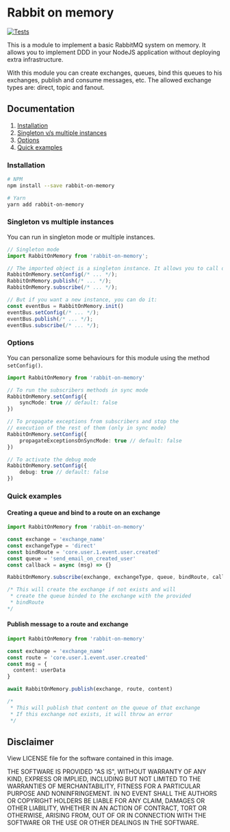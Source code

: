 # Rabbit on memory

[![Tests](https://github.com/d4nicoder/rabbit-on-memory/actions/workflows/node.js.yml/badge.svg)](https://github.com/d4nicoder/rabbit-on-memory/actions/workflows/node.js.yml)

This is a module to implement a basic RabbitMQ system on memory. It allows you to implement DDD in your NodeJS application without deploying extra infrastructure.

With this module you can create exchanges, queues, bind this queues to his exchanges, publish and consume messages, etc. The allowed exchange types are: direct, topic and fanout.

## Documentation

1. [Installation](#installation)
2. [Singleton v/s multiple instances](#singleton-vs-multiple-instances)
3. [Options](#options)
4. [Quick examples](#quick-examples)

### Installation

```bash
# NPM
npm install --save rabbit-on-memory

# Yarn
yarn add rabbit-on-memory
```

### Singleton vs multiple instances

You can run in singleton mode or multiple instances.

```typescript
// Singleton mode
import RabbitOnMemory from 'rabbit-on-memory';

// The imported object is a singleton instance. It allows you to call directly the methods:
RabbitOnMemory.setConfig(/* ... */);
RabbitOnMemory.publish(/* ... */);
RabbitOnMemory.subscribe(/* ... */);

// But if you want a new instance, you can do it:
const eventBus = RabbitOnMemory.init()
eventBus.setConfig(/* ... */);
eventBus.publish(/* ... */);
eventBus.subscribe(/* ... */);
```


### Options

You can personalize some behaviours for this module using the method `setConfig()`.

```typescript
import RabbitOnMemory from 'rabbit-on-memory'

// To run the subscribers methods in sync mode
RabbitOnMemory.setConfig({
    syncMode: true // default: false
})

// To propagate exceptions from subscribers and stop the
// execution of the rest of them (only in sync mode)
RabbitOnMemory.setConfig({
    propagateExceptionsOnSyncMode: true // default: false
})

// To activate the debug mode
RabbitOnMemory.setConfig({
    debug: true // default: false
})
```

### Quick examples

#### Creating a queue and bind to a route on an exchange

```typescript
import RabbitOnMemory from 'rabbit-on-memory'

const exchange = 'exchange_name'
const exchangeType = 'direct'
const bindRoute = 'core.user.1.event.user.created'
const queue = 'send_email_on_created_user'
const callback = async (msg) => {}

RabbitOnMemory.subscribe(exchange, exchangeType, queue, bindRoute, callback)

/* This will create the exchange if not exists and will
 * create the queue binded to the exchange with the provided
 * bindRoute
*/
```

#### Publish message to a route and exchange

```typescript
import RabbitOnMemory from 'rabbit-on-memory'

const exchange = 'exchange_name'
const route = 'core.user.1.event.user.created'
const msg = {
  content: userData
}

await RabbitOnMemory.publish(exchange, route, content)

/*
 * This will publish that content on the queue of that exchange
 * If this exchange not exists, it will throw an error
 */
```

## Disclaimer

View LICENSE file for the software contained in this image.

THE SOFTWARE IS PROVIDED "AS IS", WITHOUT WARRANTY OF ANY KIND, EXPRESS OR IMPLIED, INCLUDING BUT NOT LIMITED TO THE WARRANTIES OF MERCHANTABILITY, FITNESS FOR A PARTICULAR PURPOSE AND NONINFRINGEMENT. IN NO EVENT SHALL THE AUTHORS OR COPYRIGHT HOLDERS BE LIABLE FOR ANY CLAIM, DAMAGES OR OTHER LIABILITY, WHETHER IN AN ACTION OF CONTRACT, TORT OR OTHERWISE, ARISING FROM, OUT OF OR IN CONNECTION WITH THE SOFTWARE OR THE USE OR OTHER DEALINGS IN THE SOFTWARE.
